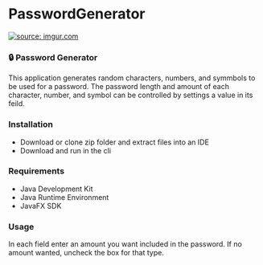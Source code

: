 # PasswordGenerator

<a href="https://imgur.com/cpu1eG1"><img src="https://i.imgur.com/cpu1eG1.gif" title="source: imgur.com" /></a>

### :lock: Password Generator
This application generates random characters, numbers, and symmbols to be used for a password. The password length and amount of each character, number, and symbol can be controlled by settings a value in its feild.

### Installation
* Download or clone zip folder and extract files into an IDE
* Download and run in the cli

### Requirements
* Java Development Kit
* Java Runtime Environment
* JavaFX SDK

### Usage
In each field enter an amount you want included in the password. If no amount wanted, uncheck the box for that type.
